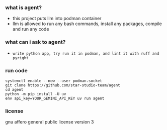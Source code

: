 ### what is agent?

- this project puts llm into podman container
- llm is allowed to run any bash commands, install any packages, compile and run any code

### what can i ask to agent?

- `write python app, try run it in podman, and lint it with ruff and pyright`

### run code

```shell
systemctl enable --now --user podman.socket
git clone https://github.com/star-studio-team/agent
cd agent
python -m pip install -U uv
env api_key=YOUR_GEMINI_API_KEY uv run agent
```

### license

gnu affero general public license version 3

